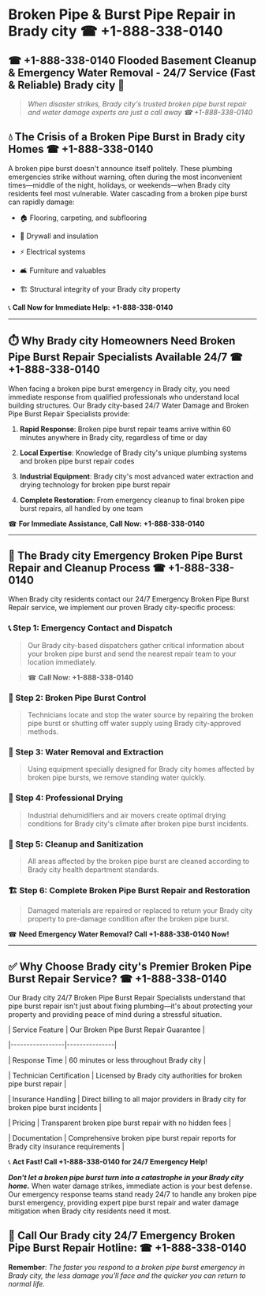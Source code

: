 # Broken Pipe & Burst Pipe Repair in Brady city ☎ +1-888-338-0140  
## ☎ +1-888-338-0140 Flooded Basement Cleanup & Emergency Water Removal - 24/7 Service (Fast & Reliable) Brady city 🚨  

> *When disaster strikes, Brady city's trusted broken pipe burst repair and water damage experts are just a call away ☎ +1-888-338-0140*  

## 💧 The Crisis of a Broken Pipe Burst in Brady city Homes ☎ +1-888-338-0140  

A broken pipe burst doesn't announce itself politely. These plumbing emergencies strike without warning, often during the most inconvenient times—middle of the night, holidays, or weekends—when Brady city residents feel most vulnerable. Water cascading from a broken pipe burst can rapidly damage:  

* 🏠 Flooring, carpeting, and subflooring  
* 🧱 Drywall and insulation  
* ⚡ Electrical systems  
* 🛋️ Furniture and valuables  
* 🏗️ Structural integrity of your Brady city property  

📞 **Call Now for Immediate Help: +1-888-338-0140**  

---  

## ⏱️ Why Brady city Homeowners Need Broken Pipe Burst Repair Specialists Available 24/7 ☎ +1-888-338-0140  

When facing a broken pipe burst emergency in Brady city, you need immediate response from qualified professionals who understand local building structures. Our Brady city-based 24/7 Water Damage and Broken Pipe Burst Repair Specialists provide:  

1. **Rapid Response**: Broken pipe burst repair teams arrive within 60 minutes anywhere in Brady city, regardless of time or day  
2. **Local Expertise**: Knowledge of Brady city's unique plumbing systems and broken pipe burst repair codes  
3. **Industrial Equipment**: Brady city's most advanced water extraction and drying technology for broken pipe burst repair  
4. **Complete Restoration**: From emergency cleanup to final broken pipe burst repairs, all handled by one team  

☎ **For Immediate Assistance, Call Now: +1-888-338-0140**  

---  

## 🔧 The Brady city Emergency Broken Pipe Burst Repair and Cleanup Process ☎ +1-888-338-0140  

When Brady city residents contact our 24/7 Emergency Broken Pipe Burst Repair service, we implement our proven Brady city-specific process:  

### 📞 Step 1: Emergency Contact and Dispatch  
> Our Brady city-based dispatchers gather critical information about your broken pipe burst and send the nearest repair team to your location immediately.  
> ☎ **Call Now: +1-888-338-0140**  

### 🚿 Step 2: Broken Pipe Burst Control  
> Technicians locate and stop the water source by repairing the broken pipe burst or shutting off water supply using Brady city-approved methods.  

### 🌊 Step 3: Water Removal and Extraction  
> Using equipment specially designed for Brady city homes affected by broken pipe bursts, we remove standing water quickly.  

### 💨 Step 4: Professional Drying  
> Industrial dehumidifiers and air movers create optimal drying conditions for Brady city's climate after broken pipe burst incidents.  

### 🧼 Step 5: Cleanup and Sanitization  
> All areas affected by the broken pipe burst are cleaned according to Brady city health department standards.  

### 🏗️ Step 6: Complete Broken Pipe Burst Repair and Restoration  
> Damaged materials are repaired or replaced to return your Brady city property to pre-damage condition after the broken pipe burst.  

☎ **Need Emergency Water Removal? Call +1-888-338-0140 Now!**  

---  

## ✅ Why Choose Brady city's Premier Broken Pipe Burst Repair Service? ☎ +1-888-338-0140  

Our Brady city 24/7 Broken Pipe Burst Repair Specialists understand that pipe burst repair isn't just about fixing plumbing—it's about protecting your property and providing peace of mind during a stressful situation.  

| Service Feature | Our Broken Pipe Burst Repair Guarantee |  
|-----------------|---------------|  
| Response Time | 60 minutes or less throughout Brady city |  
| Technician Certification | Licensed by Brady city authorities for broken pipe burst repair |  
| Insurance Handling | Direct billing to all major providers in Brady city for broken pipe burst incidents |  
| Pricing | Transparent broken pipe burst repair with no hidden fees |  
| Documentation | Comprehensive broken pipe burst repair reports for Brady city insurance requirements |  

📞 **Act Fast! Call +1-888-338-0140 for 24/7 Emergency Help!**  

***Don't let a broken pipe burst turn into a catastrophe in your Brady city home.*** When water damage strikes, immediate action is your best defense. Our emergency response teams stand ready 24/7 to handle any broken pipe burst emergency, providing expert pipe burst repair and water damage mitigation when Brady city residents need it most.  

## 📱 Call Our Brady city 24/7 Emergency Broken Pipe Burst Repair Hotline: ☎ +1-888-338-0140  

**Remember**: *The faster you respond to a broken pipe burst emergency in Brady city, the less damage you'll face and the quicker you can return to normal life.*